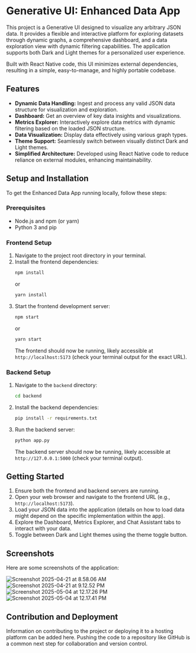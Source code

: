 # Generative UI: Enhanced Data App

This project is a Generative UI designed to visualize any arbitrary JSON data. It provides a flexible and interactive platform for exploring datasets through dynamic graphs, a comprehensive dashboard, and a data exploration view with dynamic filtering capabilities. The application supports both Dark and Light themes for a personalized user experience.

Built with React Native code, this UI minimizes external dependencies, resulting in a simple, easy-to-manage, and highly portable codebase.

## Features

*   **Dynamic Data Handling:** Ingest and process any valid JSON data structure for visualization and exploration.
*   **Dashboard:** Get an overview of key data insights and visualizations.
*   **Metrics Explorer:** Interactively explore data metrics with dynamic filtering based on the loaded JSON structure.
*   **Data Visualization:** Display data effectively using various graph types.
*   **Theme Support:** Seamlessly switch between visually distinct Dark and Light themes.
*   **Simplified Architecture:** Developed using React Native code to reduce reliance on external modules, enhancing maintainability.

## Setup and Installation

To get the Enhanced Data App running locally, follow these steps:

### Prerequisites

*   Node.js and npm (or yarn)
*   Python 3 and pip

### Frontend Setup

1.  Navigate to the project root directory in your terminal.
2.  Install the frontend dependencies:
    ```bash
    npm install
    ```
    or
    ```bash
    yarn install
    ```
3.  Start the frontend development server:
    ```bash
    npm start
    ```
    or
    ```bash
    yarn start
    ```
    The frontend should now be running, likely accessible at `http://localhost:5173` (check your terminal output for the exact URL).

### Backend Setup

1.  Navigate to the `backend` directory:
    ```bash
    cd backend
    ```
2.  Install the backend dependencies:
    ```bash
    pip install -r requirements.txt
    ```
3.  Run the backend server:
    ```bash
    python app.py
    ```
    The backend server should now be running, likely accessible at `http://127.0.0.1:5000` (check your terminal output).

## Getting Started

1.  Ensure both the frontend and backend servers are running.
2.  Open your web browser and navigate to the frontend URL (e.g., `http://localhost:5173`).
3.  Load your JSON data into the application (details on how to load data might depend on the specific implementation within the app).
4.  Explore the Dashboard, Metrics Explorer, and Chat Assistant tabs to interact with your data.
5.  Toggle between Dark and Light themes using the theme toggle button.

## Screenshots

Here are some screenshots of the application:

![Screenshot 2025-04-21 at 8.58.06 AM](https://github.com/kishoretvk/vibe-UI/blob/main/Screenshot%202025-04-21%20at%208.58.06%E2%80%AFAM.png)
![Screenshot 2025-04-21 at 9.12.52 PM](https://github.com/kishoretvk/vibe-UI/blob/main/Screenshot%202025-04-21%20at%209.12.52%E2%80%AFPM.png)
![Screenshot 2025-05-04 at 12.17.26 PM](https://github.com/kishoretvk/vibe-UI/blob/main/Screenshot%202025-05-04%20at%2012.17.26%E2%80%AFPM.png)
![Screenshot 2025-05-04 at 12.17.41 PM](https://github.com/kishoretvk/vibe-UI/blob/main/Screenshot%202025-05-04%20at%2012.17.41%E2%80%AFPM.png)

## Contribution and Deployment

Information on contributing to the project or deploying it to a hosting platform can be added here. Pushing the code to a repository like GitHub is a common next step for collaboration and version control.
